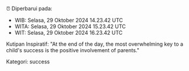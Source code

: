 ⏰ Diperbarui pada:
- WIB: Selasa, 29 Oktober 2024 14.23.42 UTC
- WITA: Selasa, 29 Oktober 2024 15.23.42 UTC
- WIT: Selasa, 29 Oktober 2024 16.23.42 UTC

Kutipan Inspiratif:
"At the end of the day, the most overwhelming key to a child's success is the positive involvement of parents."


Kategori: success

